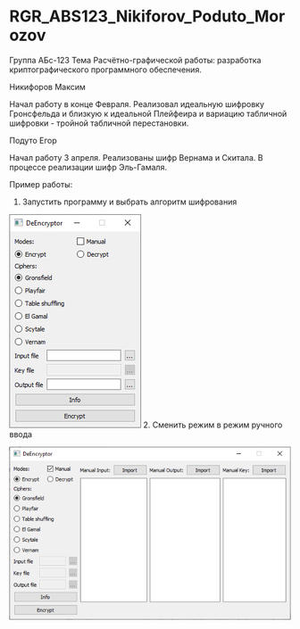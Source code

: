 # RGR_ABS123_Nikiforov_Poduto_Morozov
Группа АБс-123
Тема Расчётно-графической работы: разработка криптографического программного обеспечения.

Никифоров Максим

Начал работу в конце Февраля. Реализовал идеальную шифровку Гронсфельда и близкую к идеальной Плейфеира и вариацию табличной шифровки - тройной табличной перестановки.

Подуто Егор

Начал работу 3 апреля. Реализованы шифр Вернама и Скитала. В процессе реализации шифр Эль-Гамаля.

Пример работы:
1. Запустить программу и выбрать алгоритм шифрования

![Screenshot](Picflow/MainCompact.png)
2. Сменить режим в режим ручного ввода

![Screenshot](Picflow/MainManual.png)

